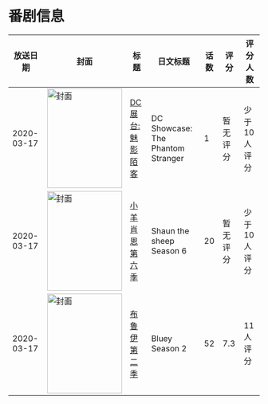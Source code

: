 # 番剧信息

|放送日期|封面|标题|日文标题|话数|评分|评分人数|
|---|---|---|---|---|---|---|
|2020-03-17|<img src="https://lain.bgm.tv/pic/cover/c/96/e3/379657_z9nxm.jpg" alt="封面" style="width:150px;height:200px;object-fit:cover;">|[DC展台:魅影陌客](https://bangumi.tv/subject/379657)|DC Showcase: The Phantom Stranger|1|暂无评分|少于10人评分|
|2020-03-17|<img src="https://lain.bgm.tv/pic/cover/c/cd/cb/439341_SW6VP.jpg" alt="封面" style="width:150px;height:200px;object-fit:cover;">|[小羊肖恩 第六季](https://bangumi.tv/subject/439341)|Shaun the sheep Season 6|20|暂无评分|少于10人评分|
|2020-03-17|<img src="https://lain.bgm.tv/pic/cover/c/7b/bb/366228_Hkn4i.jpg" alt="封面" style="width:150px;height:200px;object-fit:cover;">|[布鲁伊 第二季](https://bangumi.tv/subject/366228)|Bluey Season 2|52|7.3|11人评分|

